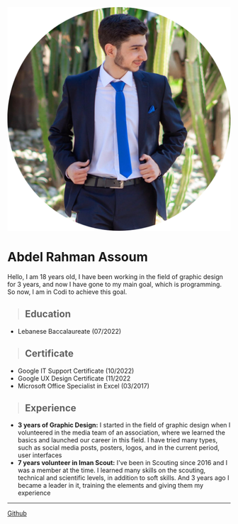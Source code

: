
![alt text](image.png)

# Abdel Rahman Assoum

Hello, I am 18 years old, I have been working in the field of graphic design for 3 years, and now I have gone to my main goal, which is programming. So now, I am in Codi to achieve this goal.

> Education
> --

- Lebanese Baccalaureate (07/2022)

 >Certificate
 >--
 - Google IT Support Certificate (10/2022)
 - Google UX Design Certificate (11/2022
 - Microsoft Office Specialist in Excel (03/2017)
 >Experience
 >--
- **3 years of Graphic Design:** 
I started in the field of graphic design when I volunteered in the media team of an association, where we learned the basics and launched our career in this field. I have tried many types, such as social media posts, posters, logos, and in the current period, user interfaces
- **7 years volunteer in Iman Scout:** 
I've been in Scouting since 2016 and I was a member at the time. I learned many skills on the scouting, technical and scientific levels, in addition to soft skills. And 3 years ago I became a leader in it, training the elements and giving them my experience  
---
[Github](https://github.com/abdelrahman-assoum)